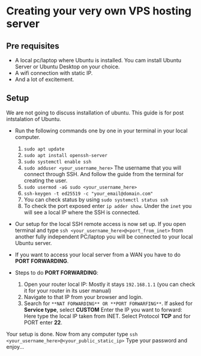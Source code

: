 # Creating your very own VPS hosting server

## Pre requisites
- A local pc/laptop where Ubuntu is installed. You cam install Ubuntu Server or Ubuntu Desktop on your choice.
- A wifi connection with static IP.
- And a lot of excitement.

## Setup
We are not going to discuss installation of ubuntu. This guide is for post intstalation of Ubuntu.
- Run the following commands one by one in your terminal in your local computer.
  1. `sudo apt update`
  2. `sudo apt install openssh-server`
  3. `sudo systemctl enable ssh`
  4. `sudo adduser <your_username_here>` The username that you will connect through SSH. And follow the guide from the terminal for creating the user.
  5. `sudo usermod -aG sudo <your_username_here>`
  6. `ssh-keygen -t ed25519 -c "your_email@domain.com"`
  7. You can check status by using `sudo systemctl status ssh`
  8. To check the port exposed enter `ip adder show`. Under the `inet` you will see a local IP where the SSH is connected.
 
- Our setup for the local SSH remote access is now set up. If you open terminal and type `ssh <your_username_here>@<port_from_inet>` from another fully independent PC/laptop you will be connected to your local Ubuntu server.
- If you want to access your local server from a WAN you have to do **PORT FORWARDING**.
- Steps to do **PORT FORWARDING**:
  1. Open your router local IP: Mostly it stays `192.168.1.1` (you can check it for your router in its user manual)
  2. Navigate to that IP from your browser and login.
  3. Search for `**NAT FORWARDING** OR **PORT FORWARFING**`.
     If asked for **Service type**, select **CUSTOM**
     Enter the IP you want to forward: Here type the local IP taken from INET.
     Select Protocol **TCP** and for PORT enter **22**.

Your setup is done.
Now from any computer type `ssh <your_username_here>@<your_public_static_ip>`
Type your password and enjoy...
